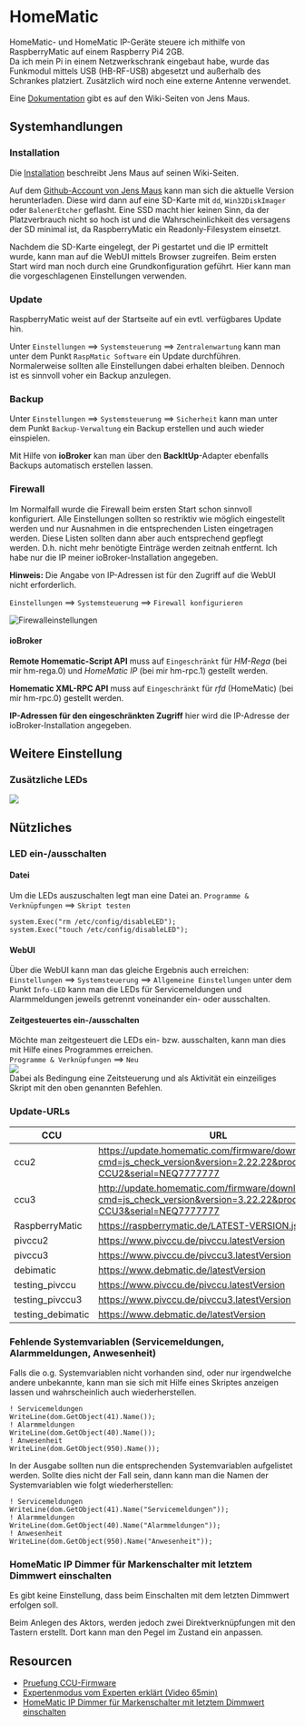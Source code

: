 # HomeMatic

HomeMatic- und HomeMatic IP-Geräte steuere ich mithilfe von RaspberryMatic auf einem Raspberry Pi4 2GB.  
Da ich mein Pi in einem Netzwerkschrank eingebaut habe, wurde das Funkmodul mittels USB (HB-RF-USB) abgesetzt und außerhalb des Schrankes platziert. 
Zusätzlich wird noch eine externe Antenne verwendet.

Eine [Dokumentation](https://github.com/jens-maus/RaspberryMatic/wiki) gibt es auf den Wiki-Seiten von Jens Maus.

## Systemhandlungen

### Installation
Die [Installation](https://github.com/jens-maus/RaspberryMatic/wiki/Installation-RaspberryPi) beschreibt Jens Maus auf seinen Wiki-Seiten.

Auf dem [Github-Account von Jens Maus](https://github.com/jens-maus/RaspberryMatic/releases) kann man sich die aktuelle Version herunterladen.
Diese wird dann auf eine SD-Karte mit ``dd``, ``Win32DiskImager`` oder ``BalenerEtcher`` geflasht. Eine SSD macht hier keinen Sinn, da der 
Platzverbrauch nicht so hoch ist und die Wahrscheinlichkeit des versagens der SD minimal ist, da RaspberryMatic ein Readonly-Filesystem einsetzt.

Nachdem die SD-Karte eingelegt, der Pi gestartet und die IP ermittelt wurde, kann man auf die WebUI mittels Browser zugreifen. 
Beim ersten Start wird man noch durch eine Grundkonfiguration geführt. Hier kann man die vorgeschlagenen Einstellungen verwenden.

### Update

RaspberryMatic weist auf der Startseite auf ein evtl. verfügbares Update hin.

Unter ``Einstellungen`` ==> ``Systemsteuerung`` ==> ``Zentralenwartung`` kann man unter dem Punkt ``RaspMatic Software`` ein Update durchführen. 
Normalerweise sollten alle Einstellungen dabei erhalten bleiben. Dennoch ist es sinnvoll voher ein Backup anzulegen.

### Backup

Unter ``Einstellungen`` ==> ``Systemsteuerung`` ==> ``Sicherheit`` kann man unter dem Punkt ``Backup-Verwaltung`` ein Backup erstellen und auch wieder einspielen.

Mit Hilfe von __ioBroker__ kan man über den __BackItUp__-Adapter ebenfalls Backups automatisch erstellen lassen.

### Firewall

Im Normalfall wurde die Firewall beim ersten Start schon sinnvoll konfiguriert. Alle Einstellungen sollten so restriktiv wie möglich eingestellt 
werden und nur Ausnahmen in die entsprechenden Listen eingetragen werden. Diese Listen sollten dann aber auch entsprechend gepflegt werden. 
D.h. nicht mehr benötigte Einträge werden zeitnah entfernt. Ich habe nur die IP meiner ioBroker-Installation angegeben.

__Hinweis:__ Die Angabe von IP-Adressen ist für den Zugriff auf die WebUI nicht erforderlich.


``Einstellungen`` ==> ``Systemsteuerung`` ==> ``Firewall konfigurieren``

![Firewalleinstellungen](images/hm/firewall.png "Firewalleinstellungen")

#### ioBroker
__Remote Homematic-Script API__ muss auf ``Eingeschränkt`` für *HM-Rega* (bei mir hm-rega.0) und *HomeMatic IP* (bei mir hm-rpc.1) gestellt werden.

__Homematic XML-RPC API__ muss auf ``Eingeschränkt`` für *rfd* (HomeMatic) (bei mir hm-rpc.0) gestellt werden.

__IP-Adressen für den eingeschränkten Zugriff__ hier wird die IP-Adresse der ioBroker-Installation angegeben.


## Weitere Einstellung

### Zusätzliche LEDs

![](images/hm/programme.png)  

## Nützliches

### LED ein-/ausschalten

#### Datei
Um die LEDs auszuschalten legt man eine Datei an. ``Programme & Verknüpfungen`` ==> ``Skript testen``
```
system.Exec("rm /etc/config/disableLED");
system.Exec("touch /etc/config/disableLED");
```

#### WebUI
Über die WebUI kann man das gleiche Ergebnis auch erreichen: ``Einstellungen`` ==> ``Systemsteuerung`` ==> ``Allgemeine Einstellungen`` unter dem Punkt ``Info-LED`` 
kann man die LEDs für Servicemeldungen und Alarmmeldungen jeweils getrennt voneinander ein- oder ausschalten.

#### Zeitgesteuertes ein-/ausschalten
Möchte man zeitgesteuert die LEDs ein- bzw. ausschalten, kann man dies mit Hilfe eines Programmes erreichen.  
``Programme & Verknüpfungen`` ==> ``Neu``  
![](images/hm/led_prog.png)  
Dabei als Bedingung eine Zeitsteuerung und als Aktivität ein einzeiliges Skript mit den oben genannten Befehlen.

### Update-URLs

|CCU|URL
|---|----
|ccu2|https://update.homematic.com/firmware/download?cmd=js_check_version&version=2.22.22&product=HM-CCU2&serial=NEQ7777777
|ccu3|http://update.homematic.com/firmware/download?cmd=js_check_version&version=3.22.22&product=HM-CCU3&serial=NEQ7777777
|RaspberryMatic|https://raspberrymatic.de/LATEST-VERSION.js
|pivccu2|https://www.pivccu.de/pivccu.latestVersion
|pivccu3|https://www.pivccu.de/pivccu3.latestVersion
|debimatic|https://www.debmatic.de/latestVersion
|testing_pivccu|https://www.pivccu.de/pivccu.latestVersion
|testing_pivccu3|https://www.pivccu.de/pivccu3.latestVersion
|testing_debimatic|https://www.debmatic.de/latestVersion

### Fehlende Systemvariablen (Servicemeldungen, Alarmmeldungen, Anwesenheit)
Falls die o.g. Systemvariablen nicht vorhanden sind, oder nur irgendwelche andere unbekannte, kann man sie sich mit Hilfe eines Skriptes anzeigen lassen und wahrscheinlich auch wiederherstellen.
```
! Servicemeldungen
WriteLine(dom.GetObject(41).Name());
! Alarmmeldungen
WriteLine(dom.GetObject(40).Name());
! Anwesenheit
WriteLine(dom.GetObject(950).Name());
```
In der Ausgabe sollten nun die entsprechenden Systemvariablen aufgelistet werden. Sollte dies nicht der Fall sein, dann kann man die Namen der Systemvariablen wie folgt wiederherstellen:
```
! Servicemeldungen
WriteLine(dom.GetObject(41).Name("Servicemeldungen"));
! Alarmmeldungen
WriteLine(dom.GetObject(40).Name("Alarmmeldungen"));
! Anwesenheit
WriteLine(dom.GetObject(950).Name("Anwesenheit"));
```

### HomeMatic IP Dimmer für Markenschalter mit letztem Dimmwert einschalten
Es gibt keine Einstellung, dass beim Einschalten mit dem letzten Dimmwert erfolgen soll. 

Beim Anlegen des Aktors, werden jedoch zwei Direktverknüpfungen mit den Tastern erstellt. Dort kann man den Pegel im Zustand ein anpassen.



## Resourcen

- [Pruefung CCU-Firmware](https://github.com/Baenker/Pruefung-CCU-Firmware/blob/master/CCU-Firmware.js)
- [Expertenmodus vom Experten erklärt (Video 65min)](https://www.youtube.com/watch?v=1B4iwtK1Rmo)
- [HomeMatic IP Dimmer für Markenschalter mit letztem Dimmwert einschalten](https://homematic.simdorn.net/dimmer-mit-letztem-dimmwert-einschalten/)
